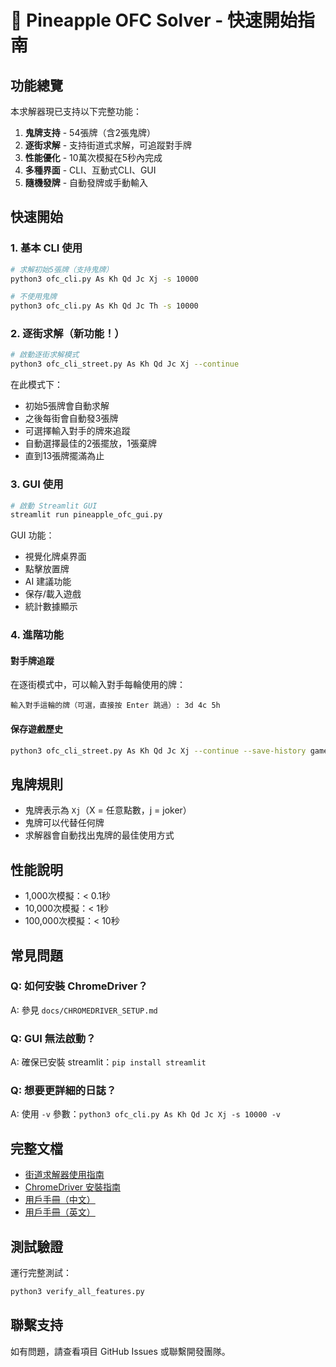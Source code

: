 # 🍍 Pineapple OFC Solver - 快速開始指南

## 功能總覽

本求解器現已支持以下完整功能：

1. **鬼牌支持** - 54張牌（含2張鬼牌）
2. **逐街求解** - 支持街道式求解，可追蹤對手牌
3. **性能優化** - 10萬次模擬在5秒內完成
4. **多種界面** - CLI、互動式CLI、GUI
5. **隨機發牌** - 自動發牌或手動輸入

## 快速開始

### 1. 基本 CLI 使用

```bash
# 求解初始5張牌（支持鬼牌）
python3 ofc_cli.py As Kh Qd Jc Xj -s 10000

# 不使用鬼牌
python3 ofc_cli.py As Kh Qd Jc Th -s 10000
```

### 2. 逐街求解（新功能！）

```bash
# 啟動逐街求解模式
python3 ofc_cli_street.py As Kh Qd Jc Xj --continue
```

在此模式下：
- 初始5張牌會自動求解
- 之後每街會自動發3張牌
- 可選擇輸入對手的牌來追蹤
- 自動選擇最佳的2張擺放，1張棄牌
- 直到13張牌擺滿為止

### 3. GUI 使用

```bash
# 啟動 Streamlit GUI
streamlit run pineapple_ofc_gui.py
```

GUI 功能：
- 視覺化牌桌界面
- 點擊放置牌
- AI 建議功能
- 保存/載入遊戲
- 統計數據顯示

### 4. 進階功能

#### 對手牌追蹤
在逐街模式中，可以輸入對手每輪使用的牌：
```
輸入對手這輪的牌（可選，直接按 Enter 跳過）: 3d 4c 5h
```

#### 保存遊戲歷史
```bash
python3 ofc_cli_street.py As Kh Qd Jc Xj --continue --save-history game1.json
```

## 鬼牌規則

- 鬼牌表示為 `Xj`（X = 任意點數，j = joker）
- 鬼牌可以代替任何牌
- 求解器會自動找出鬼牌的最佳使用方式

## 性能說明

- 1,000次模擬：< 0.1秒
- 10,000次模擬：< 1秒
- 100,000次模擬：< 10秒

## 常見問題

### Q: 如何安裝 ChromeDriver？
A: 參見 `docs/CHROMEDRIVER_SETUP.md`

### Q: GUI 無法啟動？
A: 確保已安裝 streamlit：`pip install streamlit`

### Q: 想要更詳細的日誌？
A: 使用 `-v` 參數：`python3 ofc_cli.py As Kh Qd Jc Xj -s 10000 -v`

## 完整文檔

- [街道求解器使用指南](docs/STREET_SOLVER_USAGE.md)
- [ChromeDriver 安裝指南](docs/CHROMEDRIVER_SETUP.md)
- [用戶手冊（中文）](USER_MANUAL_CN.md)
- [用戶手冊（英文）](USER_MANUAL_EN.md)

## 測試驗證

運行完整測試：
```bash
python3 verify_all_features.py
```

## 聯繫支持

如有問題，請查看項目 GitHub Issues 或聯繫開發團隊。